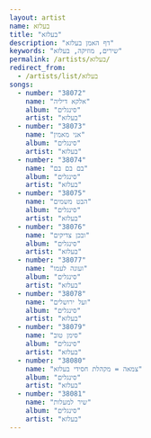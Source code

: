 ```yaml
---
layout: artist
name: בעלזא
title: "בעלזא"
description: "דף האמן בעלזא"
keywords: "שירים, מוזיקה, בעלזא"
permalink: /artists/בעלזא/
redirect_from:
  - /artists/list/בעלזא
songs:
  - number: "38072"
    name: "אלקא דיליה"
    album: "סינגלים"
    artist: "בעלזא"
  - number: "38073"
    name: "אני מאמין"
    album: "סינגלים"
    artist: "בעלזא"
  - number: "38074"
    name: "בם בם בם"
    album: "סינגלים"
    artist: "בעלזא"
  - number: "38075"
    name: "הבט משמים"
    album: "סינגלים"
    artist: "בעלזא"
  - number: "38076"
    name: "ובכן צדיקים"
    album: "סינגלים"
    artist: "בעלזא"
  - number: "38077"
    name: "ועונה לעמו"
    album: "סינגלים"
    artist: "בעלזא"
  - number: "38078"
    name: "ועל ירושלים"
    album: "סינגלים"
    artist: "בעלזא"
  - number: "38079"
    name: "סימן טוב"
    album: "סינגלים"
    artist: "בעלזא"
  - number: "38080"
    name: "צמאה = מקהלת חסידי בעלזא"
    album: "סינגלים"
    artist: "בעלזא"
  - number: "38081"
    name: "שיר למעלות"
    album: "סינגלים"
    artist: "בעלזא"
---
```

